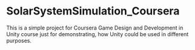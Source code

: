 # SolarSystemSimulation_Coursera

This is a simple project for Coursera Game Design and Development in Unity course just for demonstrating, how Unity could be used in different purposes.
